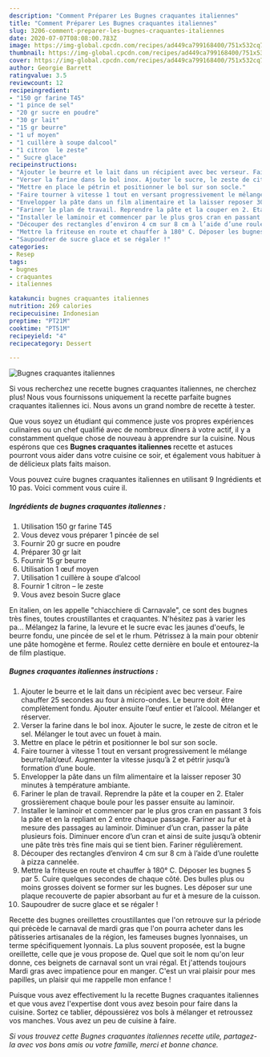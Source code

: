 ```yaml
---
description: "Comment Préparer Les Bugnes craquantes italiennes"
title: "Comment Préparer Les Bugnes craquantes italiennes"
slug: 3206-comment-preparer-les-bugnes-craquantes-italiennes
date: 2020-07-07T08:08:00.783Z
image: https://img-global.cpcdn.com/recipes/ad449ca799168400/751x532cq70/bugnes-craquantes-italiennes-photo-principale-de-la-recette.jpg
thumbnail: https://img-global.cpcdn.com/recipes/ad449ca799168400/751x532cq70/bugnes-craquantes-italiennes-photo-principale-de-la-recette.jpg
cover: https://img-global.cpcdn.com/recipes/ad449ca799168400/751x532cq70/bugnes-craquantes-italiennes-photo-principale-de-la-recette.jpg
author: Georgie Barrett
ratingvalue: 3.5
reviewcount: 12
recipeingredient:
- "150 gr farine T45"
- "1 pince de sel"
- "20 gr sucre en poudre"
- "30 gr lait"
- "15 gr beurre"
- "1 uf moyen"
- "1 cuillère à soupe dalcool"
- "1 citron  le zeste"
- " Sucre glace"
recipeinstructions:
- "Ajouter le beurre et le lait dans un récipient avec bec verseur. Faire chauffer 25 secondes au four à micro-ondes. Le beurre doit être complètement fondu. Ajouter ensuite l’œuf entier et l’alcool. Mélanger et réserver."
- "Verser la farine dans le bol inox. Ajouter le sucre, le zeste de citron et le sel. Mélanger le tout avec un fouet à main."
- "Mettre en place le pétrin et positionner le bol sur son socle."
- "Faire tourner à vitesse 1 tout en versant progressivement le mélange beurre/lait/œuf. Augmenter la vitesse jusqu’à 2 et pétrir jusqu’à formation d’une boule."
- "Envelopper la pâte dans un film alimentaire et la laisser reposer 30 minutes à température ambiante."
- "Fariner le plan de travail. Reprendre la pâte et la couper en 2. Etaler grossièrement chaque boule pour les passer ensuite au laminoir."
- "Installer le laminoir et commencer par le plus gros cran en passant 3 fois la pâte et en la repliant en 2 entre chaque passage. Fariner au fur et à mesure des passages au laminoir. Diminuer d’un cran, passer la pâte plusieurs fois. Diminuer encore d’un cran et ainsi de suite jusqu’à obtenir une pâte très très fine mais qui se tient bien. Fariner régulièrement."
- "Découper des rectangles d’environ 4 cm sur 8 cm à l’aide d’une roulette à pizza cannelée."
- "Mettre la friteuse en route et chauffer à 180° C. Déposer les bugnes 5 par 5. Cuire quelques secondes de chaque côté. Des bulles plus ou moins grosses doivent se former sur les bugnes. Les déposer sur une plaque recouverte de papier absorbant au fur et à mesure de la cuisson."
- "Saupoudrer de sucre glace et se régaler !"
categories:
- Resep
tags:
- bugnes
- craquantes
- italiennes

katakunci: bugnes craquantes italiennes 
nutrition: 269 calories
recipecuisine: Indonesian
preptime: "PT21M"
cooktime: "PT51M"
recipeyield: "4"
recipecategory: Dessert

---
```



![Bugnes craquantes italiennes](https://img-global.cpcdn.com/recipes/ad449ca799168400/751x532cq70/bugnes-craquantes-italiennes-photo-principale-de-la-recette.jpg)

Si vous recherchez une recette bugnes craquantes italiennes, ne cherchez plus! Nous vous fournissons uniquement la recette parfaite bugnes craquantes italiennes ici. Nous avons un grand nombre de recette à tester.

Que vous soyez un étudiant qui commence juste vos propres expériences culinaires ou un chef qualifié avec de nombreux dîners à votre actif, il y a constamment quelque chose de nouveau à apprendre sur la cuisine. Nous espérons que ces <strong> Bugnes craquantes italiennes </strong> recette et astuces pourront vous aider dans votre cuisine ce soir, et également vous habituer à de délicieux plats faits maison.

<!--inarticleads1-->

Vous pouvez cuire bugnes craquantes italiennes en utilisant 9 Ingrédients et 10 pas. Voici comment vous cuire il.

##### Ingrédients de bugnes craquantes italiennes :

1. Utilisation 150 gr farine T45
1. Vous devez vous préparer 1 pincée de sel
1. Fournir 20 gr sucre en poudre
1. Préparer 30 gr lait
1. Fournir 15 gr beurre
1. Utilisation 1 œuf moyen
1. Utilisation 1 cuillère à soupe d’alcool
1. Fournir 1 citron – le zeste
1. Vous avez besoin  Sucre glace


En italien, on les appelle &#34;chiacchiere di Carnavale&#34;, ce sont des bugnes très fines, toutes croustillantes et craquantes. N&#39;hésitez pas à varier les pa… Mélangez la farine, la levure et le sucre evac les jaunes d&#39;oeufs, le beurre fondu, une pincée de sel et le rhum. Pétrissez à la main pour obtenir une pâte homogène et ferme. Roulez cette dernière en boule et entourez-la de film plastique. 

<!--inarticleads2-->

##### Bugnes craquantes italiennes instructions :

1. Ajouter le beurre et le lait dans un récipient avec bec verseur. Faire chauffer 25 secondes au four à micro-ondes. Le beurre doit être complètement fondu. Ajouter ensuite l’œuf entier et l’alcool. Mélanger et réserver.
1. Verser la farine dans le bol inox. Ajouter le sucre, le zeste de citron et le sel. Mélanger le tout avec un fouet à main.
1. Mettre en place le pétrin et positionner le bol sur son socle.
1. Faire tourner à vitesse 1 tout en versant progressivement le mélange beurre/lait/œuf. Augmenter la vitesse jusqu’à 2 et pétrir jusqu’à formation d’une boule.
1. Envelopper la pâte dans un film alimentaire et la laisser reposer 30 minutes à température ambiante.
1. Fariner le plan de travail. Reprendre la pâte et la couper en 2. Etaler grossièrement chaque boule pour les passer ensuite au laminoir.
1. Installer le laminoir et commencer par le plus gros cran en passant 3 fois la pâte et en la repliant en 2 entre chaque passage. Fariner au fur et à mesure des passages au laminoir. Diminuer d’un cran, passer la pâte plusieurs fois. Diminuer encore d’un cran et ainsi de suite jusqu’à obtenir une pâte très très fine mais qui se tient bien. Fariner régulièrement.
1. Découper des rectangles d’environ 4 cm sur 8 cm à l’aide d’une roulette à pizza cannelée.
1. Mettre la friteuse en route et chauffer à 180° C. Déposer les bugnes 5 par 5. Cuire quelques secondes de chaque côté. Des bulles plus ou moins grosses doivent se former sur les bugnes. Les déposer sur une plaque recouverte de papier absorbant au fur et à mesure de la cuisson.
1. Saupoudrer de sucre glace et se régaler !


Recette des bugnes oreillettes croustillantes que l&#39;on retrouve sur la période qui précède le carnaval de mardi gras que l&#39;on pourra acheter dans les pâtisseries artisanales de la région, les fameuses bugnes lyonnaises, un terme spécifiquement lyonnais. La plus souvent proposée, est la bugne oreillette, celle que je vous propose de. Quel que soit le nom qu&#39;on leur donne, ces beignets de carnaval sont un vrai régal. Et j&#39;attends toujours Mardi gras avec impatience pour en manger. C&#39;est un vrai plaisir pour mes papilles, un plaisir qui me rappelle mon enfance ! 

<!--inarticleads1-->

<p>
Puisque vous avez effectivement lu la recette Bugnes craquantes italiennes et que vous avez l'expertise dont vous avez besoin pour faire dans la cuisine. Sortez ce tablier, dépoussiérez vos bols à mélanger et retroussez vos manches. Vous avez un peu de cuisine à faire.
</p>

<p>
<i>Si vous trouvez cette Bugnes craquantes italiennes recette utile, partagez-la avec vos bons amis ou votre famille, merci et bonne chance.</i>
</p>
